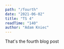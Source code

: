 ```yaml
---
path: "/fourth"
date: "2021-06-02"
title: "TS 4"
readTime: "140"
author: "Adam Kniec"
---
```


That's the fourth blog post